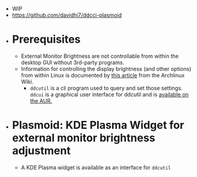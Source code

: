 - WIP
- https://github.com/davidhi7/ddcci-plasmoid
- # Prerequisites
	- External Monitor Brightness are not controllable from within the desktop GUI without 3rd-party programs.
	- Information for controlling the display brightness (and other options) from within Linux is documented by [this article](https://wiki.archlinux.org/title/backlight) from the Archlinux Wiki.
		- `ddcutil` is a cli program used to query and set those settings. `ddcui` is a graphical user interface for ddcutil and is [available on the AUR.](https://aur.archlinux.org/packages/ddcui)
- # Plasmoid: KDE Plasma Widget for external monitor brightness adjustment
	- A KDE Plasma widget is available as an interface for `ddcutil`